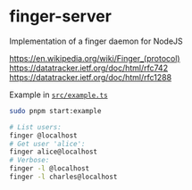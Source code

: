 # finger-server

Implementation of a finger daemon for NodeJS

https://en.wikipedia.org/wiki/Finger_(protocol)
https://datatracker.ietf.org/doc/html/rfc742
https://datatracker.ietf.org/doc/html/rfc1288

Example in [`src/example.ts`](./src/example.ts)

```sh
sudo pnpm start:example
```

```sh
# List users:
finger @localhost
# Get user 'alice':
finger alice@localhost
# Verbose:
finger -l @localhost
finger -l charles@localhost
```
